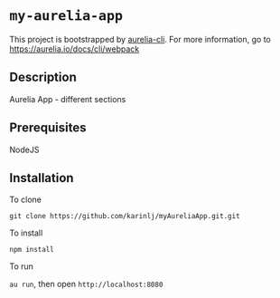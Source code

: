 # `my-aurelia-app`

This project is bootstrapped by [aurelia-cli](https://github.com/aurelia/cli).
For more information, go to https://aurelia.io/docs/cli/webpack


## Description
Aurelia App - different sections

## Prerequisites
NodeJS

## Installation
To clone

```git clone https://github.com/karinlj/myAureliaApp.git.git```


To install

```npm install```

To run

`au run`, then open `http://localhost:8080`




